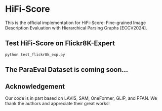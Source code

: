 # HiFi-Score
This is the official implementation for HiFi-Score: Fine-grained Image Description Evaluation with Hierarchical Parsing Graphs \[ECCV2024\].

## Test HiFi-Score on Flickr8K-Expert
```
python test_flickr8k_exp.py
```


## The ParaEval Dataset is coming soon...


## Acknowledgement
Our code is in part based on LAVIS, SAM, OneFormer, GLIP, and PFAN. We thank the authors and appreciate their great works!

<!--
# Citation
If you find the paper or this code useful, pleases consider citing:
```
@inproceedings{
}
```
-->